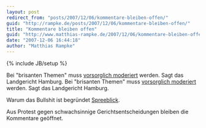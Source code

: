 ```yaml
---
layout: post
redirect_from: "posts/2007/12/06/kommentare-bleiben-offen/"
guid: "http://rampke.de/posts/2007/12/06/kommentare-bleiben-offen/"
title: "Kommentare bleiben offen"
guid: "http://www.matthias-rampke.de/2007/12/06/kommentare-bleiben-offen/"
date: "2007-12-06 16:44:18"
author: "Matthias Rampke"
---
```

{% include JB/setup %}

Bei "brisanten Themen" muss <a href="http://www.stefan-niggemeier.de/blog/callactive-gmbh-niggemeier-ii/">vorsorglich moderiert</a> werden. Sagt das Landgericht Hamburg.
Bei "brisanten Themen" muss <a href="http://www.stefan-niggemeier.de/blog/callactive-gmbh-niggemeier-ii/">vorsorglich moderiert</a> werden. Sagt das Landgericht Hamburg.

Warum das Bullshit ist begr&uuml;ndet <a href="http://www.spreeblick.com/2007/12/06/sie-haben-das-recht-zu-schweigen/">Spreeblick</a>.

Aus Protest gegen schwachsinnige Gerichtsentscheidungen bleiben die Kommentare ge&ouml;ffnet.

